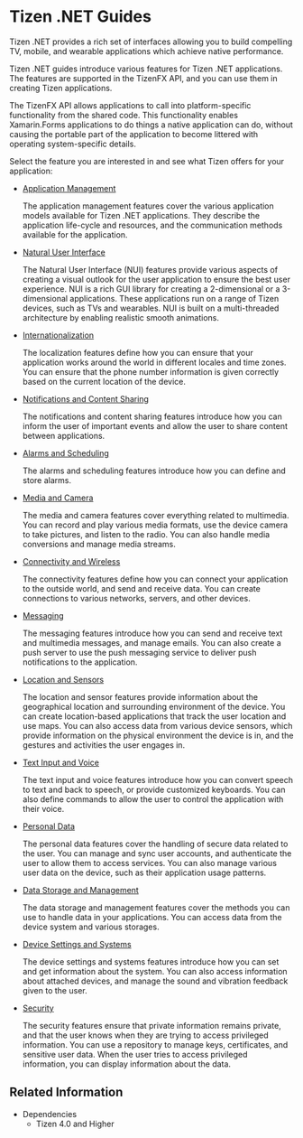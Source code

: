 # Tizen .NET Guides


Tizen .NET provides a rich set of interfaces allowing you to build compelling TV, mobile, and wearable applications which achieve native performance.

Tizen .NET guides introduce various features for Tizen .NET applications. The features are supported in the TizenFX API, and you can use them in creating Tizen applications.

The TizenFX API allows applications to call into platform-specific functionality from the shared code. This functionality enables Xamarin.Forms applications to do things a native application can do, without causing the portable part of the application to become littered with operating system-specific details.

Select the feature you are interested in and see what Tizen offers for your application:

-   [Application Management](app-management/app-management-cover.md)

    The application management features cover the various application models available for Tizen .NET applications. They describe the application life-cycle and resources, and the communication methods available for the application.

-   [Natural User Interface](nui/NUIoverview.md)

    The Natural User Interface (NUI) features provide various aspects of creating a visual outlook for the user application to ensure the best user experience. NUI is a rich GUI library for creating a 2-dimensional or a 3-dimensional applications. These applications run on a range of Tizen devices, such as TVs and wearables. NUI is built on a multi-threaded architecture by enabling realistic smooth animations.

-   [Internationalization](internationalization/internationalization-cover.md)

    The localization features define how you can ensure that your application works around the world in different locales and time zones. You can ensure that the phone number information is given correctly based on the current location of the device.

-   [Notifications and Content Sharing](notification/notification-cover.md)

    The notifications and content sharing features introduce how you can inform the user of important events and allow the user to share content between applications.

-   [Alarms and Scheduling](alarm/alarm-cover.md)

    The alarms and scheduling features introduce how you can define and store alarms.

-   [Media and Camera](media/media-cover.md)

    The media and camera features cover everything related to multimedia. You can record and play various media formats, use the device camera to take pictures, and listen to the radio. You can also handle media conversions and manage media streams.

-   [Connectivity and Wireless](connectivity/connectivity-cover.md)

    The connectivity features define how you can connect your application to the outside world, and send and receive data. You can create connections to various networks, servers, and other devices.

-   [Messaging](messaging/messaging-cover.md)

    The messaging features introduce how you can send and receive text and multimedia messages, and manage emails. You can also create a push server to use the push messaging service to deliver push notifications to the application.

-   [Location and Sensors](location-sensors/location-sensors-cover.md)

    The location and sensor features provide information about the geographical location and surrounding environment of the device. You can create location-based applications that track the user location and use maps. You can also access data from various device sensors, which provide information on the physical environment the device is in, and the gestures and activities the user engages in.

-   [Text Input and Voice](text-input/text-input-cover.md)

    The text input and voice features introduce how you can convert speech to text and back to speech, or provide customized keyboards. You can also define commands to allow the user to control the application with their voice.

-   [Personal Data](personal/personal-cover.md)

    The personal data features cover the handling of secure data related to the user. You can manage and sync user accounts, and authenticate the user to allow them to access services. You can also manage various user data on the device, such as their application usage patterns.

-   [Data Storage and Management](data/data-cover.md)

    The data storage and management features cover the methods you can use to handle data in your applications. You can access data from the device system and various storages.

-   [Device Settings and Systems](device/device-cover.md)

    The device settings and systems features introduce how you can set and get information about the system. You can also access information about attached devices, and manage the sound and vibration feedback given to the user.

-   [Security](security/security-cover.md)

    The security features ensure that private information remains private, and that the user knows when they are trying to access privileged information. You can use a repository to manage keys, certificates, and sensitive user data. When the user tries to access privileged information, you can display information about the data.


## Related Information
* Dependencies
  -   Tizen 4.0 and Higher
